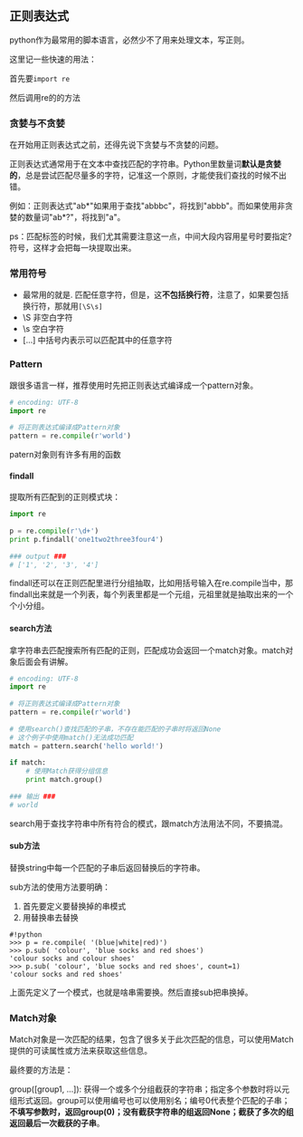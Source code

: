 ## 正则表达式
python作为最常用的脚本语言，必然少不了用来处理文本，写正则。

这里记一些快速的用法：

首先要`import re`

然后调用re的的方法

### 贪婪与不贪婪
在开始用正则表达式之前，还得先说下贪婪与不贪婪的问题。

正则表达式通常用于在文本中查找匹配的字符串。Python里数量词**默认是贪婪的**，总是尝试匹配尽量多的字符，记准这一个原则，才能使我们查找的时候不出错。

例如：正则表达式"ab*"如果用于查找"abbbc"，将找到"abbb"。而如果使用非贪婪的数量词"ab*?"，将找到"a"。

ps：匹配标签的时候，我们尤其需要注意这一点，中间大段内容用星号时要指定?符号，这样才会把每一块提取出来。


### 常用符号

 - 最常用的就是. 匹配任意字符，但是，这**不包括换行符**，注意了，如果要包括换行符，那就用`[\S\s]`
 - \S 非空白字符
 - \s 空白字符
 - [...] 中括号内表示可以匹配其中的任意字符

### Pattern
跟很多语言一样，推荐使用时先把正则表达式编译成一个pattern对象。

``` python
# encoding: UTF-8 
import re 
 
# 将正则表达式编译成Pattern对象 
pattern = re.compile(r'world') 
```

patern对象则有许多有用的函数

#### findall
提取所有匹配到的正则模式块：

``` python
import re
 
p = re.compile(r'\d+')
print p.findall('one1two2three3four4')
 
### output ###
# ['1', '2', '3', '4']
```

findall还可以在正则匹配里进行分组抽取，比如用括号输入在re.compile当中，那findall出来就是一个列表，每个列表里都是一个元组，元祖里就是抽取出来的一个个小分组。

#### search方法
拿字符串去匹配搜索所有匹配的正则，匹配成功会返回一个match对象。match对象后面会有讲解。

``` python
# encoding: UTF-8 
import re 
 
# 将正则表达式编译成Pattern对象 
pattern = re.compile(r'world') 
 
# 使用search()查找匹配的子串，不存在能匹配的子串时将返回None 
# 这个例子中使用match()无法成功匹配 
match = pattern.search('hello world!') 
 
if match: 
    # 使用Match获得分组信息 
    print match.group() 
 
### 输出 ### 
# world
```

search用于查找字符串中所有符合的模式，跟match方法用法不同，不要搞混。

#### sub方法
替换string中每一个匹配的子串后返回替换后的字符串。

sub方法的使用方法要明确：

1. 首先要定义要替换掉的串模式
2. 用替换串去替换

```
#!python
>>> p = re.compile( '(blue|white|red)')
>>> p.sub( 'colour', 'blue socks and red shoes')
'colour socks and colour shoes'
>>> p.sub( 'colour', 'blue socks and red shoes', count=1)
'colour socks and red shoes'
```

上面先定义了一个模式，也就是啥串需要换。然后直接sub把串换掉。


### Match对象
Match对象是一次匹配的结果，包含了很多关于此次匹配的信息，可以使用Match提供的可读属性或方法来获取这些信息。

最终要的方法是：

group([group1, …]): 
获得一个或多个分组截获的字符串；指定多个参数时将以元组形式返回。group可以使用编号也可以使用别名；编号0代表整个匹配的子串；**不填写参数时，返回group(0)；没有截获字符串的组返回None；截获了多次的组返回最后一次截获的子串**。